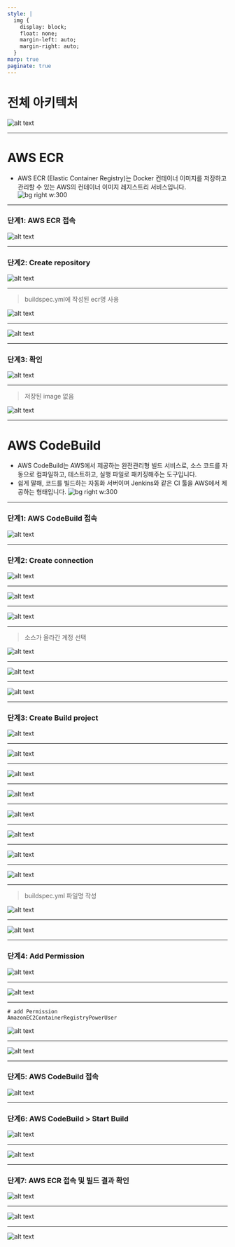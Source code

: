 ```yaml
---
style: |
  img {
    display: block;
    float: none;
    margin-left: auto;
    margin-right: auto;
  }
marp: true
paginate: true
---
```

# 전체 아키텍처
![alt text](image.png)

---
# AWS ECR
- AWS ECR (Elastic Container Registry)는 Docker 컨테이너 이미지를 저장하고 관리할 수 있는 AWS의 컨테이너 이미지 레지스트리 서비스입니다.
![bg right w:300](image-40.png)

---
### 단계1: AWS ECR 접속
![alt text](image-41.png)

---
### 단계2: Create repository
![alt text](image-42.png)

---
> buildspec.yml에 작성된 ecr명 사용

![alt text](image-43.png)

---
![alt text](image-44.png)

---
### 단계3: 확인 
![alt text](image-45.png)

---
> 저장된 image 없음

![alt text](image-46.png)

---
# AWS CodeBuild
- AWS CodeBuild는 AWS에서 제공하는 완전관리형 빌드 서비스로,
소스 코드를 자동으로 컴파일하고, 테스트하고, 실행 파일로 패키징해주는 도구입니다.
- 쉽게 말해, 코드를 빌드하는 자동화 서버이며 Jenkins와 같은 CI 툴을 AWS에서 제공하는 형태입니다.
![bg right w:300](image-17.png)

---
### 단계1: AWS CodeBuild 접속 
![alt text](image-18.png)

---
### 단계2: Create connection
![alt text](image-19.png)

---
![alt text](image-20.png)

---
![alt text](image-21.png)

---
> 소스가 올라간 계정 선택

![alt text](image-22.png)

---
![alt text](image-23.png)

---
![alt text](image-24.png)

---
### 단계3: Create Build project
![alt text](image-25.png)

---
![alt text](image-26.png)

---
![alt text](image-27.png)

---
![alt text](image-28.png)

---
![alt text](image-29.png)

---
![alt text](image-30.png)

---
![alt text](image-31.png)

---
![alt text](image-32.png)

---
> buildspec.yml 파일명 작성

![alt text](image-33.png)

---
![alt text](image-34.png)

---
### 단계4: Add Permission
![alt text](image-36.png)

---
![alt text](image-37.png)

---
```shell
# add Permission
AmazonEC2ContainerRegistryPowerUser
```
![alt text](image-38.png)

---
![alt text](image-39.png)

---
### 단계5: AWS CodeBuild 접속 
![alt text](image-18.png)

---
### 단계6: AWS CodeBuild > Start Build
![alt text](image-35.png)

---
![alt text](image-47.png)

---
### 단계7: AWS ECR 접속 및 빌드 결과 확인 
![alt text](image-41.png)

---
![alt text](image-48.png)

---
![alt text](image-49.png)

